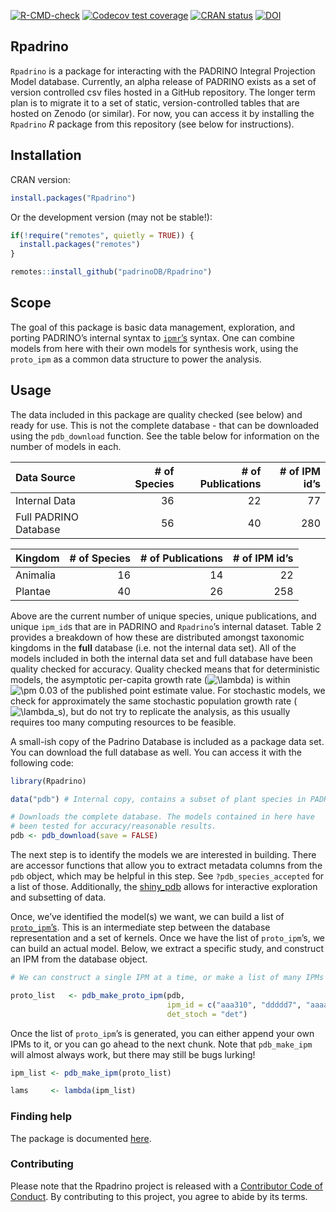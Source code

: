 
[![R-CMD-check](https://github.com/padrinoDB/Rpadrino/workflows/R-CMD-check/badge.svg)](https://github.com/padrinoDB/Rpadrino/actions)
[![Codecov test
coverage](https://codecov.io/gh/padrinoDB/Rpadrino/branch/main/graph/badge.svg)](https://codecov.io/gh/padrinoDB/Rpadrino?branch=main)
[![CRAN
status](https://www.r-pkg.org/badges/version/Rpadrino)](https://cran.r-project.org/package=Rpadrino)
[![DOI](https://zenodo.org/badge/124245125.svg)](https://zenodo.org/badge/latestdoi/124245125)

## Rpadrino

`Rpadrino` is a package for interacting with the PADRINO Integral
Projection Model database. Currently, an alpha release of PADRINO exists
as a set of version controlled csv files hosted in a GitHub repository.
The longer term plan is to migrate it to a set of static,
version-controlled tables that are hosted on Zenodo (or similar). For
now, you can access it by installing the `Rpadrino` *R* package from
this repository (see below for instructions).

## Installation

CRAN version:

``` r
install.packages("Rpadrino")
```

Or the development version (may not be stable!):

``` r
if(!require("remotes", quietly = TRUE)) {
  install.packages("remotes")
}

remotes::install_github("padrinoDB/Rpadrino")
```

## Scope

The goal of this package is basic data management, exploration, and
porting PADRINO’s internal syntax to
[`ipmr`’s](https://levisc8.github.io/ipmr/) syntax. One can combine
models from here with their own models for synthesis work, using the
`proto_ipm` as a common data structure to power the analysis.

## Usage

The data included in this package are quality checked (see below) and
ready for use. This is not the complete database - that can be
downloaded using the `pdb_download` function. See the table below for
information on the number of models in each.

| Data Source           | \# of Species | \# of Publications | \# of IPM id’s |
|:----------------------|--------------:|-------------------:|---------------:|
| Internal Data         |            36 |                 22 |             77 |
| Full PADRINO Database |            56 |                 40 |            280 |

| Kingdom  | \# of Species | \# of Publications | \# of IPM id’s |
|:---------|--------------:|-------------------:|---------------:|
| Animalia |            16 |                 14 |             22 |
| Plantae  |            40 |                 26 |            258 |

Above are the current number of unique species, unique publications, and
unique `ipm_id`s that are in PADRINO and `Rpadrino`’s internal dataset.
Table 2 provides a breakdown of how these are distributed amongst
taxonomic kingdoms in the **full** database (i.e. not the internal data
set). All of the models included in both the internal data set and full
database have been quality checked for accuracy. Quality checked means
that for deterministic models, the asymptotic per-capita growth rate
(![\\lambda](https://latex.codecogs.com/png.image?%5Cdpi%7B110%7D&space;%5Cbg_white&space;%5Clambda "\lambda"))
is within
![\\pm 0.03](https://latex.codecogs.com/png.image?%5Cdpi%7B110%7D&space;%5Cbg_white&space;%5Cpm%200.03 "\pm 0.03")
of the published point estimate value. For stochastic models, we check
for approximately the same stochastic population growth rate
(![\\lambda_s](https://latex.codecogs.com/png.image?%5Cdpi%7B110%7D&space;%5Cbg_white&space;%5Clambda_s "\lambda_s")),
but do not try to replicate the analysis, as this usually requires too
many computing resources to be feasible.

A small-ish copy of the Padrino Database is included as a package data
set. You can download the full database as well. You can access it with
the following code:

``` r
library(Rpadrino)

data("pdb") # Internal copy, contains a subset of plant species in PADRINO

# Downloads the complete database. The models contained in here have 
# been tested for accuracy/reasonable results.  
pdb <- pdb_download(save = FALSE) 
```

The next step is to identify the models we are interested in building.
There are accessor functions that allow you to extract metadata columns
from the `pdb` object, which may be helpful in this step. See
`?pdb_species_accepted` for a list of those. Additionally, the
[shiny_pdb](https://sam-levin.shinyapps.io/shiny_pdb/) allows for
interactive exploration and subsetting of data.

Once, we’ve identified the model(s) we want, we can build a list of
[`proto_ipm`’s](https://levisc8.github.io/ipmr/articles/proto-ipms.html).
This is an intermediate step between the database representation and a
set of kernels. Once we have the list of `proto_ipm`’s, we can build an
actual model. Below, we extract a specific study, and construct an IPM
from the database object.

``` r
# We can construct a single IPM at a time, or make a list of many IPMs

proto_list   <- pdb_make_proto_ipm(pdb, 
                                   ipm_id = c("aaa310", "ddddd7", "aaaa17"),
                                   det_stoch = "det")
```

Once the list of `proto_ipm`’s is generated, you can either append your
own IPMs to it, or you can go ahead to the next chunk. Note that
`pdb_make_ipm` will almost always work, but there may still be bugs
lurking!

``` r
ipm_list <- pdb_make_ipm(proto_list)

lams     <- lambda(ipm_list)
```

### Finding help

The package is documented [here](https://padrinoDB.github.io/Rpadrino/).

### Contributing

Please note that the Rpadrino project is released with a [Contributor
Code of
Conduct](https://contributor-covenant.org/version/2/0/CODE_OF_CONDUCT.html).
By contributing to this project, you agree to abide by its terms.
